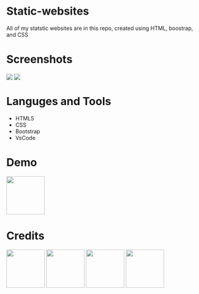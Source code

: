 # Static-websites
All of my statstic websites are in this repo, created using HTML, boostrap, and CSS

# Screenshots
  <img align="center" src="https://telegra.ph/file/5aaba4c0b4e5ed96b4c27.png">
  <img align="center" src="https://telegra.ph/file/ac6f12f6293bda4113edb.png">

# Languges and Tools

- HTML5
- CSS
- Bootstrap
- VsCode

# Demo
<p><a href="https://allstaticweb.ccbp.tech/"> <img src="https://img.shields.io/badge/Click%20Here-black?style=for-the-badge" width="100""/></a></p>

# Credits
  <a href="https://github.com/AmolAdhude/AmolAdhude"><img src="https://img.shields.io/badge/GitHub-100000?style=for-the-badge&logo=github&logoColor=white" width="100"/></a>
  <img src="https://img.shields.io/badge/HTML5-E34F26?style=for-the-badge&logo=html5&logoColor=white" width="100"/>
  <img src="https://img.shields.io/badge/CSS3-1572B6?style=for-the-badge&logo=css3&logoColor=white" width="100"/>
  <img src="https://img.shields.io/badge/Bootstrap-563D7C?style=for-the-badge&logo=bootstrap&logoColor=white" width="100"/>
  
